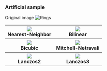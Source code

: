 ### Artificial sample

Original image
![Rings](http://nfnt.github.com/img/rings_lg_orig.png)

<table>
<tr>
<th><img src="http://nfnt.github.com/img/rings_300_NearestNeighbor.png" /><br>Nearest-Neighbor</th>
<th><img src="http://nfnt.github.com/img/rings_300_Bilinear.png" /><br>Bilinear</th>
</tr>
<tr>
<th><img src="http://nfnt.github.com/img/rings_300_Bicubic.png" /><br>Bicubic</th>
<th><img src="http://nfnt.github.com/img/rings_300_MitchellNetravali.png" /><br>Mitchell-Netravali</th>
</tr>
<tr>
<th><img src="http://nfnt.github.com/img/rings_300_Lanczos2.png" /><br>Lanczos2</th>
<th><img src="http://nfnt.github.com/img/rings_300_Lanczos3.png" /><br>Lanczos3</th>
</tr>
</table>